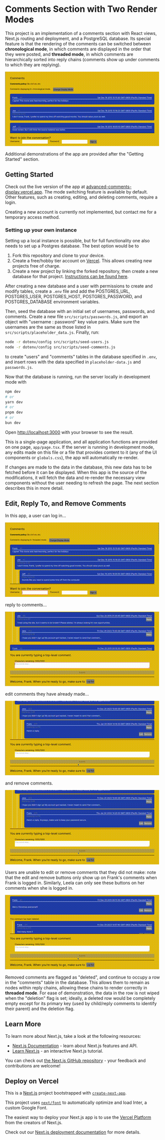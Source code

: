 # Comments Section with Two Render Modes

This project is an implementation of a comments section with React views, Next.js routing and deployment, and a PostgreSQL database. Its special feature is that the rendering of the comments can be switched between **chronological mode**, in which comments are displayed in the order that they were posted, and **threaded mode**, in which comments are hierarchically sorted into reply chains (comments show up under comments to which they are replying).

![Mode Switch GIF](/public/switch_render_mode.gif)

Additional demonstrations of the app are provided after the "Getting Started" section.

## Getting Started

Check out the live version of the app at [advanced-comments-display.vercel.app](https://advanced-comments-display.vercel.app/). The mode switching feature is available by default. Other features, such as creating, editing, and deleting comments, require a login. 

Creating a new account is currently not implemented, but contact me for a temporary access method.

### Setting up your own instance

Setting up a local instance is possible, but for full functionality one also needs to set up a Postgres database. The best option would be to 
1. Fork this repository and clone to your device.
2. Create a free/hobby tier account on [Vercel](https://vercel.com/). This allows creating new projects free of charge.
3. Create a new project by linking the forked repository, then create a new database for that project. [Instructions can be found here](https://nextjs.org/learn/dashboard-app/setting-up-your-database).

After creating a new database and a user with permissions to create and modify tables, create a `.env` file and add the POSTGRES_URL, POSTGRES_USER, POSTGRES_HOST, POSTGRES_PASSWORD, and POSTGRES_DATABASE environment variables. 

Then, seed the database with an initial set of usernames, passwords, and comments. Create a new file `src/scripts/passwords.js`, and export an object with "username : password" key value pairs. Make sure the usernames are the same as those listed in `src/scripts/placeholder_data.js`. Finally, run:

```bash
node -r dotenv/config src/scripts/seed-users.js
node -r dotenv/config src/scripts/seed-comments.js
```

to create "users" and "comments" tables in the database specified in `.env`, and insert rows with the data specified in `placeholder-data.js` and `passwords.js`.

Now that the database is running, run the server locally in development mode with 
```bash
npm dev
# or
yarn dev
# or
pnpm dev
# or
bun dev
```

Open [http://localhost:3000](http://localhost:3000) with your browser to see the result.

This is a single-page application, and all application functions are provided on one page, `app/page.tsx`. If the server is running in development mode, any edits made on this file or a file that provides content to it (any of the UI components or `globals.css`), the app will automatically re-render. 

If changes are made to the data in the database, this new data has to be fetched before it can be displayed. When this app is the source of the modifications, it will fetch the data and re-render the necessary view components without the user needing to refresh the page. The next section describes this in more detail.

## Edit, Reply To, and Remove Comments

In this app, a user can log in...

![Login GIF](/public/login.gif)

reply to comments...

![Reply GIF](/public/reply.gif)

edit comments they have already made...

![Edit GIF](/public/edit.gif)

and remove comments.

![Delete GIF](/public/delete.gif)

Users are unable to edit or remove comments that they did not make: note that the edit and remove buttons only show up on Frank's comments when Frank is logged in. Similarly, Leela can only see these buttons on her comments when she is logged in.

![Switch Users GIF](/public/switch_users.gif)

Removed comments are flagged as "deleted", and continue to occupy a row in the "comments" table in the database. This allows them to remain as nodes within reply chains, allowing these chains to render correctly in **threaded mode**. For ease of demonstration, the data in the row is not wiped when the "deletion" flag is set; ideally, a deleted row would be completely empty except for its primary key (used by child/reply comments to identify their parent) and the deletion flag.


## Learn More

To learn more about Next.js, take a look at the following resources:

- [Next.js Documentation](https://nextjs.org/docs) - learn about Next.js features and API.
- [Learn Next.js](https://nextjs.org/learn) - an interactive Next.js tutorial.

You can check out [the Next.js GitHub repository](https://github.com/vercel/next.js/) - your feedback and contributions are welcome!

## Deploy on Vercel

This is a [Next.js](https://nextjs.org/) project bootstrapped with [`create-next-app`](https://github.com/vercel/next.js/tree/canary/packages/create-next-app).

This project uses [`next/font`](https://nextjs.org/docs/basic-features/font-optimization) to automatically optimize and load Inter, a custom Google Font.

The easiest way to deploy your Next.js app is to use the [Vercel Platform](https://vercel.com/new?utm_medium=default-template&filter=next.js&utm_source=create-next-app&utm_campaign=create-next-app-readme) from the creators of Next.js.

Check out our [Next.js deployment documentation](https://nextjs.org/docs/deployment) for more details.
